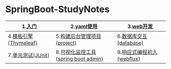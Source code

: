 # SpringBoot-StudyNotes
| 1.[入门](https://github.com/andochiwa/SpringBoot2-StudyNotes/tree/master/01_HelloWorld) | 2.[yaml使用](https://github.com/andochiwa/SpringBoot2-StudyNotes/tree/master/02_Core) | 3.[web开发](https://github.com/andochiwa/SpringBoot2-StudyNotes/tree/master/03_web) |
| ------------------------------------------------------------ | ------------------------------------------------------------ | ------------------------------------------------------------ |
| 4.[模板引擎(Thymeleaf)](https://github.com/andochiwa/SpringBoot2-StudyNotes/tree/master/04_Thymeleaf) | 5.[构建后台管理项目(project)](https://github.com/andochiwa/SpringBoot2-StudyNotes/tree/master/05_admin) | 6.[数据库交互(database)](https://github.com/andochiwa/SpringBoot2-StudyNotes/tree/master/06_data) |
| 7.[单元测试(JUnit)](https://github.com/andochiwa/SpringBoot2-StudyNotes/tree/master/07_junit) | 8.[可视化监控工具(spring boot admin)](https://github.com/andochiwa/SpringBoot2-StudyNotes/tree/master/08_adminserver) | 9.[响应式编程初入(webflux)](https://github.com/andochiwa/SpringBoot2-StudyNotes/tree/master/09_reactor) |

